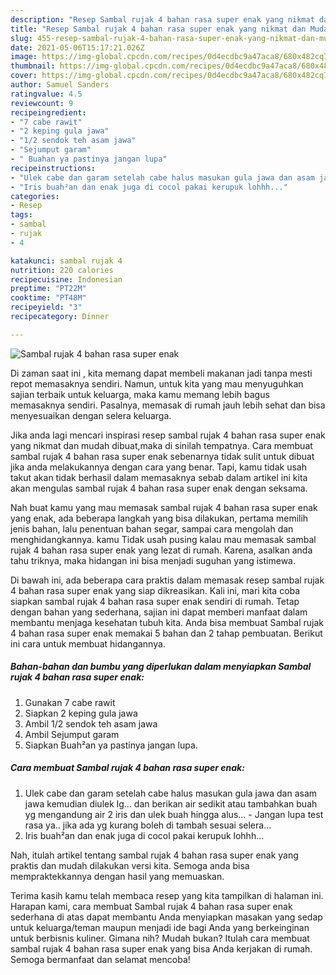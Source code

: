 ```yaml
---
description: "Resep Sambal rujak 4 bahan rasa super enak yang nikmat dan Mudah Dibuat"
title: "Resep Sambal rujak 4 bahan rasa super enak yang nikmat dan Mudah Dibuat"
slug: 455-resep-sambal-rujak-4-bahan-rasa-super-enak-yang-nikmat-dan-mudah-dibuat
date: 2021-05-06T15:17:21.026Z
image: https://img-global.cpcdn.com/recipes/0d4ecdbc9a47aca8/680x482cq70/sambal-rujak-4-bahan-rasa-super-enak-foto-resep-utama.jpg
thumbnail: https://img-global.cpcdn.com/recipes/0d4ecdbc9a47aca8/680x482cq70/sambal-rujak-4-bahan-rasa-super-enak-foto-resep-utama.jpg
cover: https://img-global.cpcdn.com/recipes/0d4ecdbc9a47aca8/680x482cq70/sambal-rujak-4-bahan-rasa-super-enak-foto-resep-utama.jpg
author: Samuel Sanders
ratingvalue: 4.5
reviewcount: 9
recipeingredient:
- "7 cabe rawit"
- "2 keping gula jawa"
- "1/2 sendok teh asam jawa"
- "Sejumput garam"
- " Buahan ya pastinya jangan lupa"
recipeinstructions:
- "Ulek cabe dan garam setelah cabe halus masukan gula jawa dan asam jawa kemudian diulek lg... dan berikan air sedikit atau tambahkan buah yg mengandung air 2 iris dan ulek buah hingga alus...  Jangan lupa test rasa ya.. jika ada yg kurang boleh di tambah sesuai selera..."
- "Iris buah²an dan enak juga di cocol pakai kerupuk lohhh..."
categories:
- Resep
tags:
- sambal
- rujak
- 4

katakunci: sambal rujak 4 
nutrition: 220 calories
recipecuisine: Indonesian
preptime: "PT22M"
cooktime: "PT48M"
recipeyield: "3"
recipecategory: Dinner

---
```



![Sambal rujak 4 bahan rasa super enak](https://img-global.cpcdn.com/recipes/0d4ecdbc9a47aca8/680x482cq70/sambal-rujak-4-bahan-rasa-super-enak-foto-resep-utama.jpg)

Di zaman  saat ini , kita memang dapat membeli makanan jadi tanpa mesti repot memasaknya sendiri. Namun, untuk kita yang mau menyuguhkan sajian terbaik untuk keluarga, maka kamu memang lebih bagus memasaknya sendiri. Pasalnya, memasak di rumah jauh lebih sehat dan bisa menyesuaikan dengan selera keluarga.

Jika anda lagi mencari inspirasi resep sambal rujak 4 bahan rasa super enak yang nikmat dan mudah dibuat,maka di sinilah tempatnya. Cara membuat sambal rujak 4 bahan rasa super enak  sebenarnya tidak sulit untuk dibuat jika anda melakukannya dengan cara yang benar. Tapi, kamu tidak usah takut akan tidak berhasil dalam memasaknya 
sebab dalam artikel ini kita akan mengulas sambal rujak 4 bahan rasa super enak dengan seksama.  



Nah buat kamu yang mau memasak sambal rujak 4 bahan rasa super enak yang enak, ada beberapa langkah yang bisa dilakukan, pertama memilih jenis bahan, lalu penentuan bahan segar, sampai cara mengolah dan menghidangkannya. kamu Tidak usah pusing kalau mau memasak sambal rujak 4 bahan rasa super enak yang lezat di rumah. Karena, asalkan anda  tahu triknya, maka hidangan ini bisa menjadi suguhan yang istimewa.

Di bawah ini, ada beberapa cara praktis  dalam memasak resep sambal rujak 4 bahan rasa super enak yang siap dikreasikan. Kali ini, mari kita coba siapkan sambal rujak 4 bahan rasa super enak sendiri di rumah. Tetap dengan bahan yang sederhana, sajian ini dapat memberi manfaat dalam membantu menjaga kesehatan tubuh kita. Anda bisa membuat Sambal rujak 4 bahan rasa super enak memakai 5 bahan dan 2 tahap pembuatan. Berikut ini cara untuk membuat hidangannya.

<!--inarticleads1-->

##### Bahan-bahan dan bumbu yang diperlukan dalam menyiapkan Sambal rujak 4 bahan rasa super enak:

1. Gunakan 7 cabe rawit
1. Siapkan 2 keping gula jawa
1. Ambil 1/2 sendok teh asam jawa
1. Ambil Sejumput garam
1. Siapkan  Buah²an ya pastinya jangan lupa.




<!--inarticleads2-->

##### Cara membuat Sambal rujak 4 bahan rasa super enak:

1. Ulek cabe dan garam setelah cabe halus masukan gula jawa dan asam jawa kemudian diulek lg... dan berikan air sedikit atau tambahkan buah yg mengandung air 2 iris dan ulek buah hingga alus...  - Jangan lupa test rasa ya.. jika ada yg kurang boleh di tambah sesuai selera...
1. Iris buah²an dan enak juga di cocol pakai kerupuk lohhh...




Nah, itulah artikel tentang  sambal rujak 4 bahan rasa super enak  yang praktis dan mudah dilakukan versi kita. Semoga anda bisa mempraktekkannya dengan hasil yang memuaskan. 

Terima kasih kamu telah membaca resep yang kita tampilkan di halaman ini. Harapan kami, cara membuat  Sambal rujak 4 bahan rasa super enak sederhana di atas dapat membantu Anda menyiapkan masakan yang sedap untuk keluarga/teman maupun menjadi ide bagi Anda yang berkeinginan untuk berbisnis kuliner. Gimana nih? Mudah bukan? Itulah cara membuat sambal rujak 4 bahan rasa super enak yang bisa Anda kerjakan di rumah. Semoga bermanfaat dan selamat mencoba!

